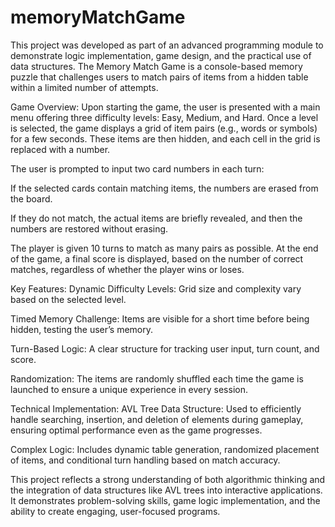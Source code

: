 # memoryMatchGame

This project was developed as part of an advanced programming module to demonstrate logic implementation, game design, and the practical use of data structures. The Memory Match Game is a console-based memory puzzle that challenges users to match pairs of items from a hidden table within a limited number of attempts.

Game Overview:
Upon starting the game, the user is presented with a main menu offering three difficulty levels: Easy, Medium, and Hard. Once a level is selected, the game displays a grid of item pairs (e.g., words or symbols) for a few seconds. These items are then hidden, and each cell in the grid is replaced with a number.

The user is prompted to input two card numbers in each turn:

If the selected cards contain matching items, the numbers are erased from the board.

If they do not match, the actual items are briefly revealed, and then the numbers are restored without erasing.

The player is given 10 turns to match as many pairs as possible. At the end of the game, a final score is displayed, based on the number of correct matches, regardless of whether the player wins or loses.

Key Features:
Dynamic Difficulty Levels: Grid size and complexity vary based on the selected level.

Timed Memory Challenge: Items are visible for a short time before being hidden, testing the user’s memory.

Turn-Based Logic: A clear structure for tracking user input, turn count, and score.

Randomization: The items are randomly shuffled each time the game is launched to ensure a unique experience in every session.

Technical Implementation:
AVL Tree Data Structure: Used to efficiently handle searching, insertion, and deletion of elements during gameplay, ensuring optimal performance even as the game progresses.

Complex Logic: Includes dynamic table generation, randomized placement of items, and conditional turn handling based on match accuracy.

This project reflects a strong understanding of both algorithmic thinking and the integration of data structures like AVL trees into interactive applications. It demonstrates problem-solving skills, game logic implementation, and the ability to create engaging, user-focused programs.
